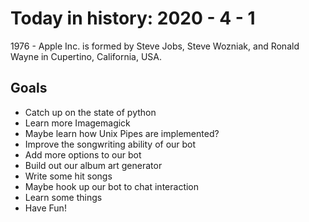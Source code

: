 Today in history: 2020 - 4 - 1
==============================

1976 - Apple Inc. is formed by
Steve Jobs, Steve Wozniak, and Ronald Wayne
in Cupertino, California, USA.

Goals
-----

- Catch up on the state of python
- Learn more Imagemagick
- Maybe learn how Unix Pipes are implemented?
- Improve the songwriting ability of our bot
- Add more options to our bot
- Build out our album art generator
- Write some hit songs
- Maybe hook up our bot to chat interaction
- Learn some things
- Have Fun!
